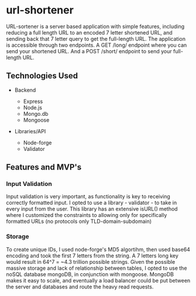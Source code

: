 # url-shortener
URL-sortener is a server based application with simple features, including reducing a full length URL to an encoded 7 letter shortened URL, and sending back that 7 letter query to get the full-length URL. The application is accessible through two endpoints. A GET /long/ endpoint where you can send your shortened URL. And a POST /short/ endpoint to send your full-length URL.


## Technologies Used

* Backend
  * Express
  * Node.js
  * Mongo.db
  * Mongoose

* Libraries/API
  * Node-forge
  * Validator

## Features and MVP's

### Input Validation

Input validation is very important, as functionality is key to receiving correctly formatted input. I opted to use a library - validator - to take in every input from the user. 
This library has an extensive isURL() method where I customized the constraints to allowing only for specifically formatted URLs (no protocols only TLD-domain-subdomain)

### Storage

To create unique IDs, I used node-forge's MD5 algortihm, then used base64 encoding and took the first 7 letters from the string. A 7 letters long key would result in 64^7 = ~4.3 trillion possible strings.
Given the possible massive storage and lack of relationship between tables, I opted to use the noSQL database mongoDB, in conjunction with mongoose. MongoDB makes it easy
to scale, and eventually a load balancer could be put between the server and databases and route the heavy read requests.


 
